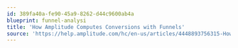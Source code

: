 ```yaml
---
id: 389fa40a-fe90-45a9-8262-d44c9600ab4a
blueprint: funnel-analysi
title: 'How Amplitude Computes Conversions with Funnels'
source: 'https://help.amplitude.com/hc/en-us/articles/4448893756315-How-Amplitude-computes-conversions-through-funnels'
---
```

